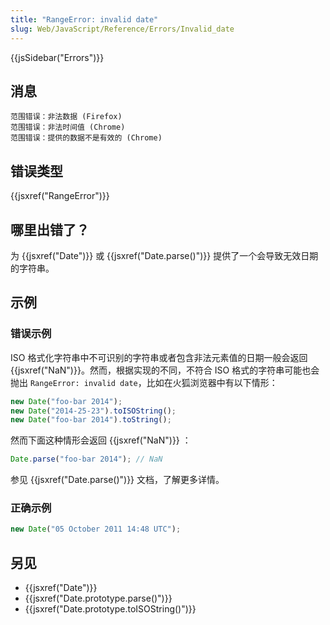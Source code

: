 ```yaml
---
title: "RangeError: invalid date"
slug: Web/JavaScript/Reference/Errors/Invalid_date
---
```


{{jsSidebar("Errors")}}

## 消息

```plain
范围错误：非法数据 (Firefox)
范围错误：非法时间值 (Chrome)
范围错误：提供的数据不是有效的 (Chrome)
```

## 错误类型

{{jsxref("RangeError")}}

## 哪里出错了？

为 {{jsxref("Date")}} 或 {{jsxref("Date.parse()")}} 提供了一个会导致无效日期的字符串。

## 示例

### 错误示例

ISO 格式化字符串中不可识别的字符串或者包含非法元素值的日期一般会返回 {{jsxref("NaN")}}。然而，根据实现的不同，不符合 ISO 格式的字符串可能也会抛出 `RangeError: invalid date`，比如在火狐浏览器中有以下情形：

```js example-bad
new Date("foo-bar 2014");
new Date("2014-25-23").toISOString();
new Date("foo-bar 2014").toString();
```

然而下面这种情形会返回 {{jsxref("NaN")}} ：

```js example-bad
Date.parse("foo-bar 2014"); // NaN
```

参见 {{jsxref("Date.parse()")}} 文档，了解更多详情。

### 正确示例

```js example-good
new Date("05 October 2011 14:48 UTC");
```

## 另见

- {{jsxref("Date")}}
- {{jsxref("Date.prototype.parse()")}}
- {{jsxref("Date.prototype.toISOString()")}}
